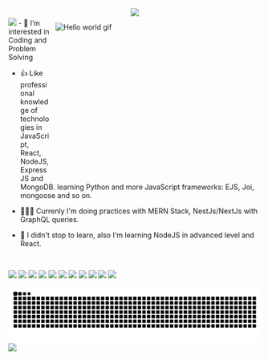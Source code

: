 <div align="center">
 <img src="https://readme-typing-svg.herokuapp.com/?lines=👋+Hi,+I’m+Abdujalol,;Andy+for+sure+:)&color=cyan&center=true" />
</div>
<!-- <img align="center" src="https://pbs.twimg.com/profile_banners/1951820972/1611850287/1080x360" /> -->
<img  src="https://img.shields.io/youtube/channel/subscribers/UCBI6_Pnm_tBbcRiRGjXLl3w?label=SUBSCRIBERS&logo=Youtube&style=for-the-badge"/>
<img style="margin:10px" align="right" alt="Hello world gif" src="https://www.web24zone.com/wp-content/uploads/2022/10/46207-programmer-1.gif" height="300" width="400" />
- 👀 I’m interested in Coding and Problem Solving

- 👍 Like professional knowledge of technologies in JavaScript, React, NodeJS, ExpressJS and MongoDB. learning  Python and more JavaScript frameworks: EJS, Joi, mongoose and so on.

- 👨🏻‍💻 Currenly I'm doing  practices with MERN Stack, NestJs/NextJs with GraphQL queries.

- 🌱 I didn't stop to learn, also I'm learning NodeJS in advanced level and React.


 <br  />

 <img src="https://media.giphy.com/media/IdyAQJVN2kVPNUrojM/giphy.gif" width="50"> <img src="https://media.giphy.com/media/XAxylRMCdpbEWUAvr8/giphy.gif" width="50"/> 
 <img src="https://media.giphy.com/media/fsEaZldNC8A1PJ3mwp/giphy.gif" width="50"> <img src="https://media.giphy.com/media/ln7z2eWriiQAllfVcn/giphy.gif" width="50" /> 
 <img src="https://cdn.worldvectorlogo.com/logos/typescript.svg" width="50"> <img src="https://media.giphy.com/media/eNAsjO55tPbgaor7ma/giphy.gif" width="50"/>
 <img src="https://cdn.icon-icons.com/icons2/2415/PNG/512/redux_original_logo_icon_146365.png" width="50"> <img src="https://media.giphy.com/media/kdFc8fubgS31b8DsVu/giphy.gif" width="50"/>
 <img src="https://media.giphy.com/media/Ri2TUcKlaOcaDBxFpY/giphy.gif" width="50"> <img src="https://cdn.icon-icons.com/icons2/2415/PNG/512/mongodb_original_wordmark_logo_icon_146425.png" width="50"/>
 <img src="https://media.giphy.com/media/LMt9638dO8dftAjtco/giphy.gif" width="50"/>
 <br /> 
 
<picture>
  <source media="(prefers-color-scheme: dark)" srcset="https://raw.githubusercontent.com/AbdujalolNabijonov/mygithub/output/github-contribution-grid-snake-dark.svg">
  <source media="(prefers-color-scheme: light)" srcset="https://raw.githubusercontent.com/AbdujalolNabijonov/mygithub/output/github-contribution-grid-snake.svg">
  <img alt="github contribution grid snake animation" src="https://raw.githubusercontent.com/AbdujalolNabijonov/mygithub/output/github-contribution-grid-snake.svg">
</picture>
<br/>
<img src='https://github-readme-stats.vercel.app/api?username=AbdujalolNabijonov&show_icons=true&theme=radical'/>
<!---
AbdujalolAndy/AbdujalolAndy is a ✨ special ✨ repository because its `README.md` (this file) appears on your GitHub profile.
You can click the Preview link to take a look at your changes.
--->
